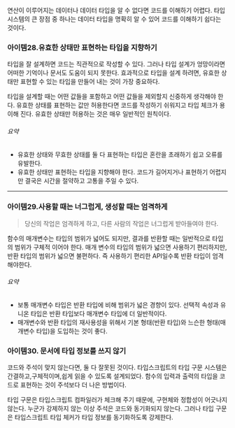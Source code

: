 연산이 이루어지는 데이터나 데이터 타입을 알 수 없다면 코드를 이해하기 어렵다. 타입 시스템의 큰 장점 중 하나는 데이터 타입을 명확히 알 수 있어 코드를 이해하기 쉽다는 것이다.

### 아이템28.유효한 상태만 표현하는 타입을 지향하기

타입을 잘 설계하면 코드는 직관적으로 작성할 수 있다. 그러나 타입 설계가 엉망이라면 어떠한 기억이나 문서도 도움이 되지 못한다. 효과적으로 타입을 설계 하려면, 유효한 상태만 표현할 수 있는 타입을 만들어 내는 것이 가장 중요하다.

타입을 설계할 때는 어떤 값들을 포함하고 어떤 값들을 제외할지 신중하게 생각해야 한다. 유효한 상태를 표현하는 값만 허용한다면 코드를 작성하기 쉬워지고 타입 체크가 용이해 진다. 유효한 상태만 허용하는 것은 매우 일반적인 원칙이다.

###### 요약
- 유효한 상태와 무효한 상태를 둘 다 표현하는 타입은 혼란을 초래하기 쉽고 오류를 유발한다.
- 유효한 상태만 표현하는 타입을 지향해야 한다. 코드가 길어지거나 표현하기 어렵지만 결국은 시간을 절약하고 고통을 주일 수 있다.
---
### 아이템29.사용할 때는 너그럽게, 생성할 때는 엄격하게

> 당신의 작업은 엄격하게 하고, 다른 사람의 작업은 너그럽게 받아들여야 한다.

함수의 매개변수는 타입의 범위가 넓어도 되지만, 결과를 반환할 때는 일반적으로 타입의 범위가 구체적 이어야 한다. 매개 변수의 타입의 범위가 넓으면 사용하기 편리하지만, 반환 타입의 범위가 넓으면 불편하다. 즉 사용하기 편리한 API일수록 반환 타입이 엄격해야한다.

###### 요약
- 보통 매개변수 타입은 반환 타입에 비해 범위가 넓은 경향이 있다. 선택적 속성과 유니온 타입은 반환 타입보다 매개변수 타입에 더 일반적이다.
- 매개변수와 반환 타입의 재사용성을 위해서 기본 형태(반환 타입)와 느슨한 형태(매개변수 타입)을 도입하는 것이 좋다.

### 아이템30. 문서에 타입 정보를 쓰지 않기

코드와 주석이 맞지 않는다면, 둘 다 잘못된 것이다.
타입스크립트의 타입 구문 시스템은 간결하고,구체적이며,쉽게 읽을 수 있도록 설계되었다. 함수의 입력과 출력의 타입을 코드로 표현하는 것이 주석보다 더 나은 방법이다.

타입 구문은 타입스크립트 컴파일러가 체크해 주기 때문에, 구현체와 정합성이 어긋나지 않는다.
누군가 강제하지 않는 이상 주석은 코드와 동기화되지 않는다. 그러나 타입 구문은 타입스크립트 타입 체커가 타입 정보를 동기화하도록 강제한다.